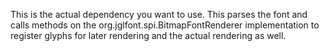 This is the actual dependency you want to use. This parses the font and calls methods on the org.jglfont.spi.BitmapFontRenderer implementation to register glyphs for later rendering and the actual rendering as well.
